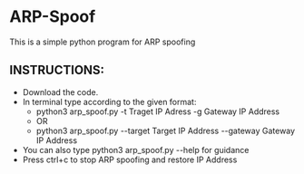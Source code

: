 # ARP-Spoof
This is a simple python program for ARP spoofing
## INSTRUCTIONS:
 * Download the code.
 * In terminal type according to the given format:
    * python3 arp_spoof.py -t Traget IP Adress -g Gateway IP Address
    * OR
    * python3 arp_spoof.py --target Target IP Address --gateway Gateway IP Address
 * You can also type python3 arp_spoof.py --help for guidance 
 * Press ctrl+c to stop ARP spoofing and restore IP Address
